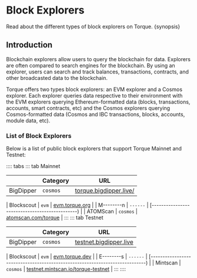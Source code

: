 <!--
order: 3
-->

# Block Explorers

Read about the different types of block explorers on Torque. {synopsis}

## Introduction

Blockchain explorers allow users to query the blockchain for data. Explorers are often compared to search engines for the blockchain. By using an explorer, users can search and track balances, transactions, contracts, and other broadcasted data to the blockchain.

Torque offers two types block explorers: an EVM explorer and a Cosmos explorer. Each explorer queries data respective to their environment with the EVM explorers querying Ethereum-formatted data (blocks, transactions, accounts, smart contracts, etc) and the Cosmos explorers querying Cosmos-formatted data (Cosmos and IBC transactions, blocks, accounts, module data, etc).

### List of Block Explorers

Below is a list of public block explorers that support Torque Mainnet and Testnet:

:::: tabs
::: tab Mainnet

|           | Category | URL                                                    |
| --------- | -------- | ------------------------------------------------------ |
| BigDipper | `cosmos` | [torque.bigdipper.live/](https://torque.bigdipper.live/) |
<!-- markdown-link-check-disable-next-line -->
| Blockscout | `evm`    | [evm.torque.org](https://evm.torque.org/)          |
| M--------n | `------` | [----------------------------------------------) |
| ATOMScan   | `cosmos` | [atomscan.com/torque](https://atomscan.com/torque) |
:::
::: tab Testnet

|           | Category | URL                                                             |
| --------- | -------- | --------------------------------------------------------------- |
| BigDipper | `cosmos` | [testnet.bigdipper.live](https://testnet.torque.bigdipper.live/) |
<!-- markdown-link-check-disable-next-line -->
| Blockscout | `evm`    | [evm.torque.dev](https://evm.torque.dev/)                                        |
| E--------s | `------` | [----------------------------------------------------------------------------) |
| Mintscan   | `cosmos` | [testnet.mintscan.io/torque-testnet](https://testnet.mintscan.io/torque-testnet) |
:::
::::
